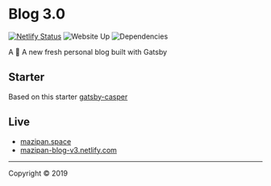 # Blog 3.0

[![Netlify Status](https://api.netlify.com/api/v1/badges/ea89845c-5896-4ea8-a3c5-788877883c0b/deploy-status)](https://app.netlify.com/sites/mazipan-blog-v3/deploys) ![Website Up](https://img.shields.io/website-up-down-green-red/https/mazipan.space.svg) ![Dependencies](https://img.shields.io/david/mazipan/blog-3.0.svg)


A 🥳 A new fresh personal blog built with Gatsby

## Starter

Based on this starter [gatsby-casper](https://github.com/scttcper/gatsby-casper)

## Live

- [mazipan.space](https://mazipan.space/)
- [mazipan-blog-v3.netlify.com](https://mazipan-blog-v3.netlify.com/)

----

Copyright © 2019
